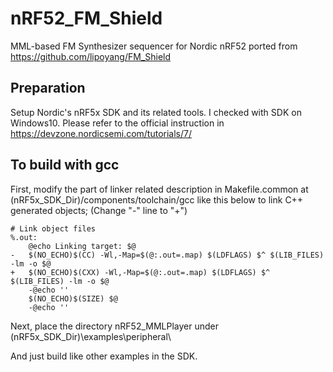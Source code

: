 # nRF52_FM_Shield
MML-based FM Synthesizer sequencer for Nordic nRF52 ported from https://github.com/lipoyang/FM_Shield

## Preparation

Setup Nordic's nRF5x SDK and its related tools. I checked with SDK on Windows10.
Please refer to the official instruction in https://devzone.nordicsemi.com/tutorials/7/

## To build with gcc

First, modify the part of linker related description in Makefile.common at (nRF5x_SDK_Dir)/components/toolchain/gcc like this below to
link C++ generated objects;
(Change "-" line to "+")

    # Link object files
    %.out:
    	@echo Linking target: $@
    -	$(NO_ECHO)$(CC) -Wl,-Map=$(@:.out=.map) $(LDFLAGS) $^ $(LIB_FILES) -lm -o $@
    +	$(NO_ECHO)$(CXX) -Wl,-Map=$(@:.out=.map) $(LDFLAGS) $^ $(LIB_FILES) -lm -o $@
    	-@echo ''
    	$(NO_ECHO)$(SIZE) $@
    	-@echo ''

Next, place the directory nRF52_MMLPlayer under (nRF5x_SDK_Dir)\examples\peripheral\

And just build like other examples in the SDK.




